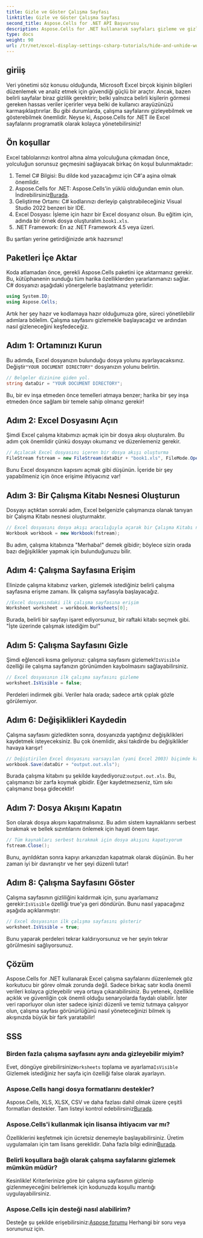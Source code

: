 ```yaml
---
title: Gizle ve Göster Çalışma Sayfası
linktitle: Gizle ve Göster Çalışma Sayfası
second_title: Aspose.Cells for .NET API Başvurusu
description: Aspose.Cells for .NET kullanarak sayfaları gizleme ve gizlemeyi kaldırmaya yönelik bu eksiksiz kılavuzla Excel çalışma sayfası düzenleme konusunda ustalaşın. Veri yönetiminizi kolaylaştırın.
type: docs
weight: 90
url: /tr/net/excel-display-settings-csharp-tutorials/hide-and-unhide-worksheet/
---
```

## giriiş

Veri yönetimi söz konusu olduğunda, Microsoft Excel birçok kişinin bilgileri düzenlemek ve analiz etmek için güvendiği güçlü bir araçtır. Ancak, bazen belirli sayfalar biraz gizlilik gerektirir; belki yalnızca belirli kişilerin görmesi gereken hassas veriler içerirler veya belki de kullanıcı arayüzünüzü karmaşıklaştırırlar. Bu gibi durumlarda, çalışma sayfalarını gizleyebilmek ve gösterebilmek önemlidir. Neyse ki, Aspose.Cells for .NET ile Excel sayfalarını programatik olarak kolayca yönetebilirsiniz! 

## Ön koşullar

Excel tablolarınızı kontrol altına alma yolculuğuna çıkmadan önce, yolculuğun sorunsuz geçmesini sağlayacak birkaç ön koşul bulunmaktadır:

1. Temel C# Bilgisi: Bu dilde kod yazacağımız için C#'a aşina olmak önemlidir.
2.  Aspose.Cells for .NET: Aspose.Cells'in yüklü olduğundan emin olun. İndirebilirsiniz[Burada](https://releases.aspose.com/cells/net/).
3. Geliştirme Ortamı: C# kodlarınızı derleyip çalıştırabileceğiniz Visual Studio 2022 benzeri bir IDE.
4.  Excel Dosyası: İşleme için hazır bir Excel dosyanız olsun. Bu eğitim için, adında bir örnek dosya oluşturalım.`book1.xls`.
5. .NET Framework: En az .NET Framework 4.5 veya üzeri.

Bu şartları yerine getirdiğinizde artık hazırsınız!

## Paketleri İçe Aktar

Koda atlamadan önce, gerekli Aspose.Cells paketini içe aktarmanız gerekir. Bu, kütüphanenin sunduğu tüm harika özelliklerden yararlanmanızı sağlar. C# dosyanızı aşağıdaki yönergelerle başlatmanız yeterlidir:

```csharp
using System.IO;
using Aspose.Cells;
```

Artık her şey hazır ve kodlamaya hazır olduğumuza göre, süreci yönetilebilir adımlara bölelim. Çalışma sayfasını gizlemekle başlayacağız ve ardından nasıl gizleneceğini keşfedeceğiz.

## Adım 1: Ortamınızı Kurun

Bu adımda, Excel dosyanızın bulunduğu dosya yolunu ayarlayacaksınız. Değiştir`"YOUR DOCUMENT DIRECTORY"` dosyanızın yolunu belirtin.

```csharp
// Belgeler dizinine giden yol.
string dataDir = "YOUR DOCUMENT DIRECTORY";
```

Bu, bir ev inşa etmeden önce temelleri atmaya benzer; harika bir şey inşa etmeden önce sağlam bir temele sahip olmanız gerekir!

## Adım 2: Excel Dosyasını Açın

Şimdi Excel çalışma kitabımızı açmak için bir dosya akışı oluşturalım. Bu adım çok önemlidir çünkü dosyayı okumanız ve düzenlemeniz gerekir.

```csharp
// Açılacak Excel dosyasını içeren bir dosya akışı oluşturma
FileStream fstream = new FileStream(dataDir + "book1.xls", FileMode.Open);
```

Bunu Excel dosyanızın kapısını açmak gibi düşünün. İçeride bir şey yapabilmeniz için önce erişime ihtiyacınız var!

## Adım 3: Bir Çalışma Kitabı Nesnesi Oluşturun

Dosyayı açtıktan sonraki adım, Excel belgenizle çalışmanıza olanak tanıyan bir Çalışma Kitabı nesnesi oluşturmaktır.

```csharp
// Excel dosyasını dosya akışı aracılığıyla açarak bir Çalışma Kitabı nesnesi örneği oluşturma
Workbook workbook = new Workbook(fstream);
```

Bu adım, çalışma kitabınıza "Merhaba!" demek gibidir; böylece sizin orada bazı değişiklikler yapmak için bulunduğunuzu bilir.

## Adım 4: Çalışma Sayfasına Erişim

Elinizde çalışma kitabınız varken, gizlemek istediğiniz belirli çalışma sayfasına erişme zamanı. İlk çalışma sayfasıyla başlayacağız.

```csharp
//Excel dosyasındaki ilk çalışma sayfasına erişim
Worksheet worksheet = workbook.Worksheets[0];
```

Burada, belirli bir sayfayı işaret ediyorsunuz, bir raftaki kitabı seçmek gibi. "İşte üzerinde çalışmak istediğim bu!"

## Adım 5: Çalışma Sayfasını Gizle

 Şimdi eğlenceli kısma geliyoruz: çalışma sayfasını gizlemek!`IsVisible` özelliği ile çalışma sayfanızın görünümden kaybolmasını sağlayabilirsiniz.

```csharp
// Excel dosyasının ilk çalışma sayfasını gizleme
worksheet.IsVisible = false;
```

Perdeleri indirmek gibi. Veriler hala orada; sadece artık çıplak gözle görülemiyor.

## Adım 6: Değişiklikleri Kaydedin

Çalışma sayfasını gizledikten sonra, dosyanızda yaptığınız değişiklikleri kaydetmek isteyeceksiniz. Bu çok önemlidir, aksi takdirde bu değişiklikler havaya karışır!

```csharp
// Değiştirilen Excel dosyasını varsayılan (yani Excel 2003) biçimde kaydetme
workbook.Save(dataDir + "output.out.xls");
```

 Burada çalışma kitabını şu şekilde kaydediyoruz:`output.out.xls`. Bu, çalışmanızı bir zarfa koymak gibidir. Eğer kaydetmezseniz, tüm sıkı çalışmanız boşa gidecektir!

## Adım 7: Dosya Akışını Kapatın

Son olarak dosya akışını kapatmalısınız. Bu adım sistem kaynaklarını serbest bırakmak ve bellek sızıntılarını önlemek için hayati önem taşır.

```csharp
// Tüm kaynakları serbest bırakmak için dosya akışını kapatıyorum
fstream.Close();
```

Bunu, ayrıldıktan sonra kapıyı arkanızdan kapatmak olarak düşünün. Bu her zaman iyi bir davranıştır ve her şeyi düzenli tutar!

## Adım 8: Çalışma Sayfasını Göster

 Çalışma sayfasının gizliliğini kaldırmak için, şunu ayarlamanız gerekir:`IsVisible` özelliği true'ya geri döndürün. Bunu nasıl yapacağınız aşağıda açıklanmıştır:

```csharp
// Excel dosyasının ilk çalışma sayfasını gösterir
worksheet.IsVisible = true;
```

Bunu yaparak perdeleri tekrar kaldırıyorsunuz ve her şeyin tekrar görülmesini sağlıyorsunuz.

## Çözüm

Aspose.Cells for .NET kullanarak Excel çalışma sayfalarını düzenlemek göz korkutucu bir görev olmak zorunda değil. Sadece birkaç satır kodla önemli verileri kolayca gizleyebilir veya ortaya çıkarabilirsiniz. Bu yetenek, özellikle açıklık ve güvenliğin çok önemli olduğu senaryolarda faydalı olabilir. İster veri raporluyor olun ister sadece işinizi düzenli ve temiz tutmaya çalışıyor olun, çalışma sayfası görünürlüğünü nasıl yöneteceğinizi bilmek iş akışınızda büyük bir fark yaratabilir!

## SSS

### Birden fazla çalışma sayfasını aynı anda gizleyebilir miyim?
 Evet, döngüye girebilirsiniz`Worksheets` toplama ve ayarlama`IsVisible` Gizlemek istediğiniz her sayfa için özelliği false olarak ayarlayın.

### Aspose.Cells hangi dosya formatlarını destekler?
Aspose.Cells, XLS, XLSX, CSV ve daha fazlası dahil olmak üzere çeşitli formatları destekler. Tam listeyi kontrol edebilirsiniz[Burada](https://reference.aspose.com/cells/net/).

### Aspose.Cells'i kullanmak için lisansa ihtiyacım var mı?
 Özelliklerini keşfetmek için ücretsiz denemeyle başlayabilirsiniz. Üretim uygulamaları için tam lisans gereklidir. Daha fazla bilgi edinin[Burada](https://purchase.aspose.com/buy).

### Belirli koşullara bağlı olarak çalışma sayfalarını gizlemek mümkün müdür?
Kesinlikle! Kriterlerinize göre bir çalışma sayfasının gizlenip gizlenmeyeceğini belirlemek için kodunuzda koşullu mantığı uygulayabilirsiniz.

### Aspose.Cells için desteği nasıl alabilirim?
 Desteğe şu şekilde erişebilirsiniz:[Aspose forumu](https://forum.aspose.com/c/cells/9) Herhangi bir soru veya sorununuz için.